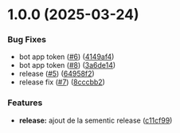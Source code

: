 # 1.0.0 (2025-03-24)


### Bug Fixes

* bot app token ([#6](https://github.com/NockXu/template-api-node/issues/6)) ([4149af4](https://github.com/NockXu/template-api-node/commit/4149af4b082380eabe7d277f132890999e2fbcdd))
* bot app token ([#8](https://github.com/NockXu/template-api-node/issues/8)) ([3a6de14](https://github.com/NockXu/template-api-node/commit/3a6de140798b0e7aa9a3c9fc817cdd195880dc88))
* release ([#5](https://github.com/NockXu/template-api-node/issues/5)) ([64958f2](https://github.com/NockXu/template-api-node/commit/64958f27e4e35fcd245fa4dd34bdda5c4b28f9f7))
* release fix ([#7](https://github.com/NockXu/template-api-node/issues/7)) ([8cccbb2](https://github.com/NockXu/template-api-node/commit/8cccbb29db076dec73011b9cefc2e7575fb5dd22))


### Features

* **release:** ajout de la sementic release ([c11cf99](https://github.com/NockXu/template-api-node/commit/c11cf99096478cc41f81a9cd5ad04c00a2fcd233))

